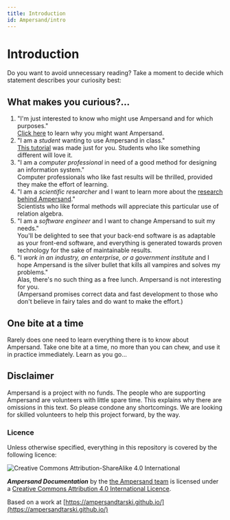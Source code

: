 ```yaml
---
title: Introduction
id: Ampersand/intro
---
```


# Introduction

Do you want to avoid unnecessary reading? Take a moment to decide which statement describes your curiosity best:

## What makes you curious?...

1. "I'm just interested to know who might use Ampersand and for which purposes."\
   [Click here](why-ampersand/) to learn why you might want Ampersand.
2. "I am a _student_ wanting to use Ampersand in class."\
   [This tutorial](tutorial-rap3/) was made just for you. Students who like something different will love it.
3. "I am a _computer professional_ in need of a good method for designing an information system."\
   Computer professionals who like fast results will be thrilled, provided they make the effort of learning.
4. "I am a _scientific researcher_ and I want to learn more about the [research behind Ampersand](research.md)."\
   Scientists who like formal methods will appreciate this particular use of relation algebra.
5. "I am a _software engineer_ and I want to change Ampersand to suit my needs."\
   You'll be delighted to see that your back-end software is as adaptable as your front-end software, and everything is generated towards proven technology for the sake of maintainable results.
6. "I _work in an industry, an enterprise, or a government institute_ and I hope Ampersand is the silver bullet that kills all vampires and solves my problems."\
   Alas, there's no such thing as a free lunch. Ampersand is not interesting for you.\
   (Ampersand promises correct data and fast development to those who don't believe in fairy tales and do want to make the effort.)

## One bite at a time

Rarely does one need to learn everything there is to know about Ampersand. Take one bite at a time, no more than you can chew, and use it in practice immediately. Learn as you go...

## Disclaimer

Ampersand is a project with no funds. The people who are supporting Ampersand are volunteers with little spare time. This explains why there are omissions in this text. So please condone any shortcomings. We are looking for skilled volunteers to help this project forward, by the way.

### Licence

Unless otherwise specified, everything in this repository is covered by the following licence:

![Creative Commons Attribution-ShareAlike 4.0 International](https://licensebuttons.net/l/by-sa/4.0/88x31.png)

_**Ampersand Documentation**_ by the [the Ampersand team](https://github.com/orgs/AmpersandTarski/teams) is licensed under a [Creative Commons Attribution 4.0 International Licence](http://creativecommons.org/licenses/by-sa/4.0/).

Based on a work at [https://ampersandtarski.github.io/](https://ampersandtarski.github.io/)
